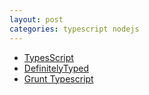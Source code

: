 ```yaml
---
layout: post
categories: typescript nodejs
---
```


* [TypesScript](http://www.typescriptlang.org/)
* [DefinitelyTyped](https://github.com/borisyankov/DefinitelyTyped)
* [Grunt Typescript](https://github.com/k-maru/grunt-typescript)
